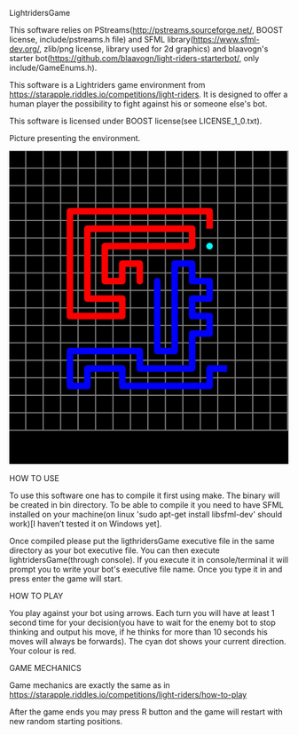 LightridersGame

This software relies on PStreams(http://pstreams.sourceforge.net/, BOOST license, include/pstreams.h file) and SFML library(https://www.sfml-dev.org/, zlib/png license, library used for 2d graphics) and blaavogn's starter bot(https://github.com/blaavogn/light-riders-starterbot/, only include/GameEnums.h). 

This software is a Lightriders game environment from https://starapple.riddles.io/competitions/light-riders.
It is designed to offer a human player the possibility to fight against his or someone else's bot. 

This software is licensed under BOOST license(see LICENSE_1_0.txt).

Picture presenting the environment.

![alt text](https://github.com/MaikuZ/LightridersGame/blob/master/lightridersGame.jpeg)

HOW TO USE

To use this software one has to compile it first using make. The binary will be created in bin directory.
To be able to compile it you need to have SFML installed on your machine(on linux 'sudo apt-get install libsfml-dev' should work)[I haven’t tested it on Windows yet].

Once compiled please put the ligthridersGame executive file in the same directory as your bot executive file.
You can then execute lightridersGame(through console). If you execute it in console/terminal it will prompt you to write your bot's executive file name. Once you type it in and press enter the game will start. 

HOW TO PLAY

You play against your bot using arrows. Each turn you will have at least 1 second time for your decision(you have to wait for the enemy bot to stop thinking and output his move, if he thinks for more than 10 seconds his moves will always be forwards). The cyan dot shows your current direction. Your colour is red. 

GAME MECHANICS

Game mechanics are exactly the same as in https://starapple.riddles.io/competitions/light-riders/how-to-play

After the game ends you may press R button and the game will restart with new random starting positions.

